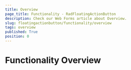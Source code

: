 ```yaml
---
title: Overview
page_title: Functionality - RadFloatingActionButton
description: Check our Web Forms article about Overview.
slug: floatingactionbutton/functionality/overview
tags: overview
published: True
position: 0
---
```


# Functionality Overview